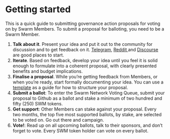 # Getting started

This is a quick guide to submitting governance action proposals for voting on by Swarm Members. To submit a proposal for balloting, you need to be a Swarm Member.

1. **Talk about it**. Present your idea and put it out to the community for discussion and to get feedback on it. [Telegram](https://t.me/swarmfund), [Reddit ](https://reddit.com/r/swarm/)and [Discourse ](https://community.swarm.fund)are good places to start.
2. **Iterate**. Based on feedback, develop your idea until you feel it is solid enough to formulate into a coherent proposal, with clearly presented benefits and budget implications.
3. **Finalise a proposal**. While you’re getting feedback from Members, or when you’re ready, start formally documenting your idea. You can use a [template](https://github.com/swarmfund/networkgovernance/tree/master/templates) as a guide for how to structure your proposal.
4. **Submit a ballot**: To enter the Swarm Network Voting Queue, submit your proposal to Github as a ballot and stake a minimum of two hundred and fifty \(250\) SWM tokens.
5. **Get support**: Other Members can stake against your proposal. Every two months, the top five most supported ballots, by stake, are selected to be voted on. Go out there and campaign.
6. **Vote!**: Read up on all upcoming ballots, talk to their sponsors, and don’t forget to vote. Every SWM token holder can vote on every ballot.

